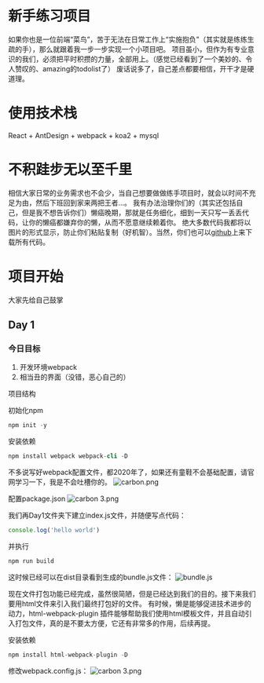 # 新手练习项目
如果你也是一位前端“菜鸟”，苦于无法在日常工作上“实施抱负”（其实就是练练生疏的手），那么就跟着我一步一步实现一个小项目吧。
项目虽小，但作为有专业意识的我们，必须把平时积攒的力量，全部用上。（感觉已经看到了一个美妙的、令人赞叹的、amazing的todolist了）
废话说多了，自己差点都要相信，开干才是硬道理。

# 使用技术栈
React + AntDesign + webpack + koa2 + mysql

# 不积跬步无以至千里
相信大家日常的业务需求也不会少，当自己想要做做练手项目时，就会以时间不充足为由，然后下班回到家来两把王者...。
我有办法治理你们的（其实还包括自己，但是我不想告诉你们）懒癌晚期，那就是任务细化，细到一天只写一丢丢代码，让你的懒癌都嫌弃你的懒，从而不愿意继续赖着你。
绝大多数代码我都将以图片的形式显示，防止你们粘贴复制（好机智）。当然，你们也可以[github](https://github.com/smilexiaoming/todolist#readme)上来下载所有代码。

# 项目开始
大家先给自己鼓掌

## Day 1
### 今日目标
1. 开发环境webpack
2. 相当丑的界面（没错，恶心自己的）

项目结构

初始化npm
```s
npm init -y
```

安装依赖
```s
npm install webpack webpack-cli -D
```

不多说写好webpack配置文件，都2020年了，如果还有童鞋不会基础配置，请官网学习一下，我是不会吐槽你的。
![carbon.png](https://i.loli.net/2020/05/12/n5jrPI4FeSGmYtb.png)

配置package.json
![carbon _3_.png](https://i.loli.net/2020/05/12/81xftBVkp5bdcQy.png)

我们再Day1文件夹下建立index.js文件，并随便写点代码：
```javascript
console.log('hello world')
```

并执行
```s
npm run build
```

这时候已经可以在dist目录看到生成的bundle.js文件：
![bundle.js](https://i.loli.net/2020/05/12/nQD98uys2YOgdAR.png)

现在文件打包功能已经完成，虽然很简陋，但是已经达到我们的目的。接下来我们要用html文件来引入我们最终打包好的文件。
有时候，懒是能够促进技术进步的动力，html-webpack-plugin 插件能够帮助我们使用html模板文件，并且自动引入打包文件，真的是不要太方便，它还有非常多的作用，后续再提。

安装依赖
```s
npm install html-webpack-plugin -D
```

修改webpack.config.js：
![carbon _3_.png](https://i.loli.net/2020/05/12/Ev7qf4soga5yQWX.png)
